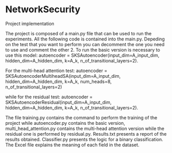 # NetworkSecurity
Project implementation

The project is composed of a main.py file that can be used to run the experiments. All the following code is contained into the main.py. Depeding on the test that you want to perform you can decomment the one you need to use and comment the other 2.
To run the basic version is necessary to use this model:
autoencoder = SKSAutoencoder(input_dim=A_input_dim, hidden_dim=A_hidden_dim, k=A_k, n_of_transitional_layers=2).

For the multi-head attention test:
autoencoder = SKSAutoencoderMultiheadSA(input_dim=A_input_dim,
                                        hidden_dim=A_hidden_dim,
                                        k=A_k,
                                        num_heads=8,
                                        n_of_transitional_layers=2)

while for the residual test:
autoencoder = SKSAutoencoderResidual(input_dim=A_input_dim,
                                     hidden_dim=A_hidden_dim,
                                     k=A_k,
                                     n_of_transitional_layers=2).

The file training.py contains the command to perform the training of the project while autoencoder.py contains the basic version, multi_head_attention.py contains the multi-head attention version while the residual one is performed by residual.py.
Results.txt presents a report of the results obtained.
Classifier.py presents the logic for a binary classification.
The Excel file explains the meaning of each field in the dataset.
